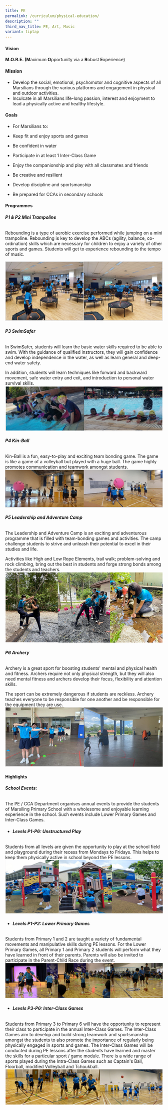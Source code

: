 ```yaml
---
title: PE
permalink: /curriculum/physical-education/
description: ""
third_nav_title: PE, Art, Music
variant: tiptap
---
```

#### **Vision**

      

**M.O.R.E. (M**aximum **O**pportunity via a **R**obust **E**xperience)



#### **Mission**

*   Develop the social, emotional, psychomotor and cognitive aspects of all Marsilians through the various platforms and engagement in physical and outdoor activities.
*   Inculcate in all Marsilians life-long passion, interest and enjoyment to lead a physically active and healthy lifestyle.

#### **Goals**

*   For Marsilians to:

*   Keep fit and enjoy sports and games
*   Be confident in water
*   Participate in at least 1 Inter-Class Game
*   Enjoy the companionship and play with all classmates and friends
*   Be creative and resilient
*   Develop discipline and&nbsp;sportsmanship
*   Be prepared for CCAs in secondary schools

#### **Programmes**


###### **P1 & P2 Mini Trampoline**

Rebounding is a type of aerobic exercise performed while jumping on a mini trampoline. Rebounding is key to develop the ABCs (agility, balance, co-ordination) skills which are necessary for children to enjoy a variety of other sports and games.
Students will get to experience rebounding to the tempo of music.

![](/images/Curriculum/pe100000.png)


###### **P3 SwimSafer**

In SwimSafer, students will learn the basic water skills required to be able to swim. With the guidance of qualified instructors, they will gain confidence and develop independence in the water, as well as learn general and deep-end water safety.

In addition, students will learn techniques like forward and backward movement, safe water entry and exit, and introduction to personal water survival skills.
![](/images/Curriculum/pe20000.png)

###### **P4 Kin-Ball**

Kin-Ball is a fun, easy-to-play and exciting team bonding game. The game is like a game of a volleyball but played with a huge ball. The game highly promotes communication and teamwork amongst students.
![](/images/Curriculum/pe3000.png)

###### **P5 Leadership and Adventure Camp**

The Leadership and Adventure Camp is an exciting and adventurous programme that is filled with team-bonding games and activities. The camp challenge students to strive and unleash their potential to excel in their studies and life.

Activities like High and Low Rope Elements, trail walk; problem-solving and rock climbing, bring out the best in students and forge strong bonds among the students and teachers.
![](/images/Curriculum/pe4000.png)


###### **P6 Archery**

Archery is a great sport for boosting students' mental and physical health and fitness. Archers require not only physical strength, but they will also need mental fitness and archers develop their focus, flexibility and attention skills.

The sport can be extremely dangerous if students are reckless. Archery teaches everyone to be responsible for one another and be responsible for the equipment they are use.
![](/images/Curriculum/pe5000.png)

#### **Highlights**
###### **School Events:**


The PE / CCA Department organises annual events to provide the students of Marsiling Primary School with a wholesome and enjoyable learning experience in the school. Such events include Lower Primary Games and Inter-Class Games.


* ######  **Levels P1-P6: Unstructured Play**

Students from all levels are given the opportunity to play at the school field and playground during their recess from Mondays to Fridays. This helps to keep them physically active in school beyond the PE lessons.
![](/images/Curriculum/pe6000.png)

* ######  **Levels P1-P2: Lower Primary Games**

Students from Primary 1 and 2 are taught a variety of fundamental movements and manipulative skills during PE lessons. For the Lower Primary Games, all Primary 1 and Primary 2 students will perform what they have learned in front of their parents. Parents will also be invited to participate in the Parent-Child Race during the event.
![](/images/Curriculum/pe7000.png)

* ######  **Levels P3-P6: Inter-Class Games**

Students from Primary 3 to Primary 6 will have the opportunity to represent their class to participate in the annual Inter-Class Games. The Inter-Class Games aim to develop and build strong teamwork and sportsmanship amongst the students to also promote the importance of regularly being physically engaged in sports and games. The Inter-Class Games will be conducted during PE lessons after the students have learned and master the skills for a particular sport / game module. There is a wide range of sports played during the Intra-Class Games such as Captain's Ball, Floorball, modified Volleyball and Tchoukball.
![](/images/Curriculum/pe8000.png)